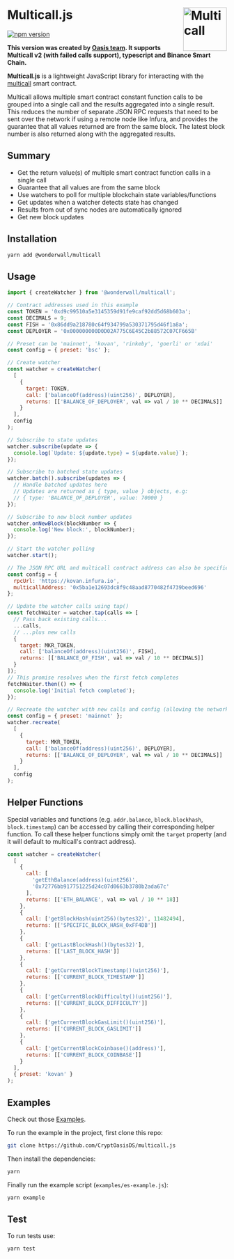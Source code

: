 # Multicall.js <img width="100" align="right" alt="Multicall" src="https://user-images.githubusercontent.com/304108/55666937-320cb180-5888-11e9-907b-48ba66150523.png" />

[![npm version](https://img.shields.io/npm/v/@wonderwall/multicall.svg?style=flat-square)](https://www.npmjs.com/package/@wonderwall/multicall)

**This version was created by [Oasis team](https://wonderwall.finance). It supports Multicall v2 (with failed calls support), typescript and Binance Smart Chain.**

**Multicall.js** is a lightweight JavaScript library for interacting with the [multicall](https://github.com/makerdao/multicall) smart contract.

Multicall allows multiple smart contract constant function calls to be grouped into a single call and the results aggregated into a single result. This reduces the number of separate JSON RPC requests that need to be sent over the network if using a remote node like Infura, and provides the guarantee that all values returned are from the same block. The latest block number is also returned along with the aggregated results.

## Summary

- Get the return value(s) of multiple smart contract function calls in a single call
- Guarantee that all values are from the same block
- Use watchers to poll for multiple blockchain state variables/functions
- Get updates when a watcher detects state has changed
- Results from out of sync nodes are automatically ignored
- Get new block updates

## Installation

```bash
yarn add @wonderwall/multicall
```

## Usage

```javascript
import { createWatcher } from '@wonderwall/multicall';

// Contract addresses used in this example
const TOKEN = '0xd9c99510a5e3145359d91fe9caf92dd5d68b603a';
const DECIMALS = 9;
const FISH = '0x86dd9a218780c64f934799a530371795d46f1a8a';
const DEPLOYER = '0x000000000D0D02A775C6E45C2b88572C07CF665B'

// Preset can be 'mainnet', 'kovan', 'rinkeby', 'goerli' or 'xdai'
const config = { preset: 'bsc' };

// Create watcher
const watcher = createWatcher(
  [
    {
      target: TOKEN,
      call: ['balanceOf(address)(uint256)', DEPLOYER],
      returns: [['BALANCE_OF_DEPLOYER', val => val / 10 ** DECIMALS]]
    }
  ],
  config
);

// Subscribe to state updates
watcher.subscribe(update => {
  console.log(`Update: ${update.type} = ${update.value}`);
});

// Subscribe to batched state updates
watcher.batch().subscribe(updates => {
  // Handle batched updates here
  // Updates are returned as { type, value } objects, e.g:
  // { type: 'BALANCE_OF_DEPLOYER', value: 70000 }
});

// Subscribe to new block number updates
watcher.onNewBlock(blockNumber => {
  console.log('New block:', blockNumber);
});

// Start the watcher polling
watcher.start();
```

```javascript
// The JSON RPC URL and multicall contract address can also be specified in the config:
const config = {
  rpcUrl: 'https://kovan.infura.io',
  multicallAddress: '0x5ba1e12693dc8f9c48aad8770482f4739beed696'
};
```

```javascript
// Update the watcher calls using tap()
const fetchWaiter = watcher.tap(calls => [
  // Pass back existing calls...
  ...calls,
  // ...plus new calls
  {
    target: MKR_TOKEN,
    call: ['balanceOf(address)(uint256)', FISH],
    returns: [['BALANCE_OF_FISH', val => val / 10 ** DECIMALS]]
  }
]);
// This promise resolves when the first fetch completes
fetchWaiter.then(() => {
  console.log('Initial fetch completed');
});
```

```javascript
// Recreate the watcher with new calls and config (allowing the network to be changed)
const config = { preset: 'mainnet' };
watcher.recreate(
  [
    {
      target: MKR_TOKEN,
      call: ['balanceOf(address)(uint256)', DEPLOYER],
      returns: [['BALANCE_OF_DEPLOYER', val => val / 10 ** DECIMALS]]
    }
  ],
  config
);
```

## Helper Functions
Special variables and functions (e.g. `addr.balance`, `block.blockhash`, `block.timestamp`) can be accessed by calling their corresponding helper function.
To call these helper functions simply omit the `target` property (and it will default to multicall's contract address).
```javascript
const watcher = createWatcher(
  [
    {
      call: [
        'getEthBalance(address)(uint256)', 
        '0x72776bb917751225d24c07d0663b3780b2ada67c'
      ],
      returns: [['ETH_BALANCE', val => val / 10 ** 18]]
    },
    {
      call: ['getBlockHash(uint256)(bytes32)', 11482494],
      returns: [['SPECIFIC_BLOCK_HASH_0xFF4DB']]
    },
    {
      call: ['getLastBlockHash()(bytes32)'],
      returns: [['LAST_BLOCK_HASH']]
    },
    {
      call: ['getCurrentBlockTimestamp()(uint256)'],
      returns: [['CURRENT_BLOCK_TIMESTAMP']]
    },
    {
      call: ['getCurrentBlockDifficulty()(uint256)'],
      returns: [['CURRENT_BLOCK_DIFFICULTY']]
    },
    {
      call: ['getCurrentBlockGasLimit()(uint256)'],
      returns: [['CURRENT_BLOCK_GASLIMIT']]
    },
    {
      call: ['getCurrentBlockCoinbase()(address)'],
      returns: [['CURRENT_BLOCK_COINBASE']]
    }
  ],
  { preset: 'kovan' }
);
```

## Examples

Check out those [Examples](https://github.com/CryptOasisDS/multicall.js/tree/master/examples).

To run the example in the project, first clone this repo:

```bash
git clone https://github.com/CryptOasisDS/multicall.js
```

Then install the dependencies:

```bash
yarn
```

Finally run the example script (`examples/es-example.js`):

```bash
yarn example
```

## Test

To run tests use:

```bash
yarn test
```
